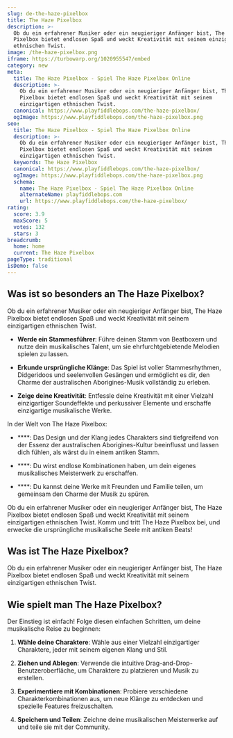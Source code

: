 ```yaml
---
slug: de-the-haze-pixelbox
title: The Haze Pixelbox
description: >-
  Ob du ein erfahrener Musiker oder ein neugieriger Anfänger bist, The Haze
  Pixelbox bietet endlosen Spaß und weckt Kreativität mit seinem einzigartigen
  ethnischen Twist.
image: /the-haze-pixelbox.png
iframe: https://turbowarp.org/1020955547/embed
category: new
meta:
  title: The Haze Pixelbox - Spiel The Haze Pixelbox Online
  description: >-
    Ob du ein erfahrener Musiker oder ein neugieriger Anfänger bist, The Haze
    Pixelbox bietet endlosen Spaß und weckt Kreativität mit seinem
    einzigartigen ethnischen Twist.
  canonical: https://www.playfiddlebops.com/the-haze-pixelbox/
  ogImage: https://www.playfiddlebops.com/the-haze-pixelbox.png
seo:
  title: The Haze Pixelbox - Spiel The Haze Pixelbox Online
  description: >-
    Ob du ein erfahrener Musiker oder ein neugieriger Anfänger bist, The Haze
    Pixelbox bietet endlosen Spaß und weckt Kreativität mit seinem
    einzigartigen ethnischen Twist.
  keywords: The Haze Pixelbox
  canonical: https://www.playfiddlebops.com/the-haze-pixelbox/
  ogImage: https://www.playfiddlebops.com/the-haze-pixelbox.png
  schema:
    name: The Haze Pixelbox - Spiel The Haze Pixelbox Online
    alternateName: playfiddlebops.com
    url: https://www.playfiddlebops.com/the-haze-pixelbox/
rating:
  score: 3.9
  maxScore: 5
  votes: 132
  stars: 3
breadcrumb:
  home: home
  current: The Haze Pixelbox
pageType: traditional
isDemo: false
---
```


## Was ist so besonders an The Haze Pixelbox?

Ob du ein erfahrener Musiker oder ein neugieriger Anfänger bist, The Haze Pixelbox bietet endlosen Spaß und weckt Kreativität mit seinem einzigartigen ethnischen Twist.

- **Werde ein Stammesführer**: Führe deinen Stamm von Beatboxern und nutze dein musikalisches Talent, um sie ehrfurchtgebietende Melodien spielen zu lassen.

- **Erkunde ursprüngliche Klänge**: Das Spiel ist voller Stammesrhythmen, Didgeridoos und seelenvollen Gesängen und ermöglicht es dir, den Charme der australischen Aborigines-Musik vollständig zu erleben.

- **Zeige deine Kreativität**: Entfessle deine Kreativität mit einer Vielzahl einzigartiger Soundeffekte und perkussiver Elemente und erschaffe einzigartige musikalische Werke.

In der Welt von The Haze Pixelbox:

- ****: Das Design und der Klang jedes Charakters sind tiefgreifend von der Essenz der australischen Aborigines-Kultur beeinflusst und lassen dich fühlen, als wärst du in einem antiken Stamm.

- ****: Du wirst endlose Kombinationen haben, um dein eigenes musikalisches Meisterwerk zu erschaffen.

- ****: Du kannst deine Werke mit Freunden und Familie teilen, um gemeinsam den Charme der Musik zu spüren.

Ob du ein erfahrener Musiker oder ein neugieriger Anfänger bist, The Haze Pixelbox bietet endlosen Spaß und weckt Kreativität mit seinem einzigartigen ethnischen Twist. Komm und tritt The Haze Pixelbox bei, und erwecke die ursprüngliche musikalische Seele mit antiken Beats!

## Was ist The Haze Pixelbox?

Ob du ein erfahrener Musiker oder ein neugieriger Anfänger bist, The Haze Pixelbox bietet endlosen Spaß und weckt Kreativität mit seinem einzigartigen ethnischen Twist.

## Wie spielt man The Haze Pixelbox?

Der Einstieg ist einfach! Folge diesen einfachen Schritten, um deine musikalische Reise zu beginnen:

1. **Wähle deine Charaktere**: Wähle aus einer Vielzahl einzigartiger Charaktere, jeder mit seinem eigenen Klang und Stil.

1. **Ziehen und Ablegen**: Verwende die intuitive Drag-and-Drop-Benutzeroberfläche, um Charaktere zu platzieren und Musik zu erstellen.

1. **Experimentiere mit Kombinationen**: Probiere verschiedene Charakterkombinationen aus, um neue Klänge zu entdecken und spezielle Features freizuschalten.

1. **Speichern und Teilen**: Zeichne deine musikalischen Meisterwerke auf und teile sie mit der Community.